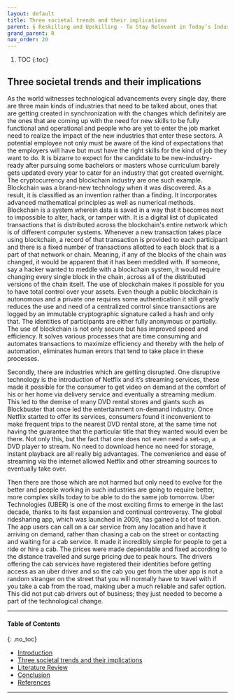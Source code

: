 ```yaml
---
layout: default
title: Three societal trends and their implications
parent: § Reskilling and Upskilling - To Stay Relevant in Today’s Industry   
grand_parent: R
nav_order: 20 
---
```

<style>
.dont-break-out {
  /* These are technically the same, but use both */
  overflow-wrap: break-word;
  word-wrap: break-word;

     -ms-word-break: break-all;
  /* This is the dangerous one in WebKit, as it breaks things wherever */
  word-break: break-all;
  /* Instead use this non-standard one: */
  word-break: break-word;
}

.youtube-container {
    position: relative;
    width: 100%;
    height: 0;
    padding-bottom: 56.25%;
}
.youtube-video {
    position: absolute;
    top: 0;
    left: 0;
    width: 100%;
    height: 100%;
}

</style>

<div class="dont-break-out" markdown="1">

1. TOC
{:toc}

## Three societal trends and their implications
As the world witnesses technological advancements every single day, there are three main kinds of industries that need to be talked about, ones that are getting created in synchronization with the changes which definitely are the ones that are coming up with the need for new skills to be fully functional and operational and people who are yet to enter the job market need to realize the impact of the new industries that enter these sectors. A potential employee not only must be aware of the kind of expectations that the employers will have but must have the right skills for the kind of job they want to do. It is bizarre to expect for the candidate to be new-industry-ready after pursuing some bachelors or masters whose curriculum barely gets updated every year to cater for an industry that got created overnight. The cryptocurrency and blockchain industry are one such example. Blockchain was a brand-new technology when it was discovered. As a result, it is classified as an invention rather than a finding. It incorporates advanced mathematical principles as well as numerical methods. Blockchain is a system wherein data is saved in a way that it becomes next to impossible to alter, hack, or tamper with. It is a digital list of duplicated transactions that is distributed across the blockchain's entire network which is of different computer systems. Whenever a new transaction takes place using blockchain, a record of that transaction is provided to each participant and there is a fixed number of transactions allotted to each block that is a part of that network or chain. Meaning, if any of the blocks of the chain was changed, it would be apparent that it has been meddled with. If someone, say a hacker wanted to meddle with a blockchain system, it would require changing every single block in the chain, across all of the distributed versions of the chain itself. The use of blockchain makes it possible for you to have total control over your assets. Even though a public blockchain is autonomous and a private one requires some authentication it still greatly reduces the use and need of a centralized control since transactions are logged by an immutable cryptographic signature called a hash and only that. The identities of participants are either fully anonymous or partially. The use of blockchain is not only secure but has improved speed and efficiency. It solves various processes that are time consuming and automates transactions to maximize efficiency and thereby with the help of automation, eliminates human errors that tend to take place in these processes.

Secondly, there are industries which are getting disrupted. One disruptive technology is the introduction of Netflix and it’s streaming services, these made it possible for the consumer to get video on demand at the comfort of his or her home via delivery service and eventually a streaming medium. This led to the demise of many DVD rental stores and giants such as Blockbuster that once led the entertainment on-demand industry. Once Netflix started to offer its services, consumers found it inconvenient to make frequent trips to the nearest DVD rental store, at the same time not having the guarantee that the particular title that they wanted would even be there. Not only this, but the fact that one does not even need a set-up, a DVD player to stream. No need to download hence no need for storage, instant playback are all really big advantages. The convenience and ease of streaming via the internet allowed Netflix and other streaming sources to eventually take over.

Then there are those which are not harmed but only need to evolve for the better and people working in such industries are going to require better, more complex skills today to be able to do the same job tomorrow. Uber Technologies (UBER) is one of the most exciting firms to emerge in the last decade, thanks to its fast expansion and continual controversy. The global ridesharing app, which was launched in 2009, has gained a lot of traction. The app users can call on a car service from any location and have it arriving on demand, rather than chasing a cab on the street or contacting and waiting for a cab service. It made it incredibly simple for people to get a ride or hire a cab. The prices were made dependable and fixed according to the distance travelled and surge pricing due to peak hours. The drivers offering the cab services have registered their identities before getting access as an uber driver and so the cab you get from the uber app is not a random stranger on the street that you will normally have to travel with if you take a cab from the road, making uber a much reliable and safer option. This did not put cab drivers out of business; they just needed to become a part of the technological change.

***

#### Table of Contents
{: .no_toc}

<ul><li> <a href="/docs/R/Reskilling-and-Upskilling-To-Stay-Relevant-in-Today’s-Industry-1/">
Introduction</a></li><li> <a href="/docs/R/Reskilling-and-Upskilling-To-Stay-Relevant-in-Today’s-Industry-2/">
Three societal trends and their implications </a></li><li> <a href="/docs/R/Reskilling-and-Upskilling-To-Stay-Relevant-in-Today’s-Industry-3/">
Literature Review </a></li><li> <a href="/docs/R/Reskilling-and-Upskilling-To-Stay-Relevant-in-Today’s-Industry-4/">
Conclusion</a></li><li> <a href="/docs/R/Reskilling-and-Upskilling-To-Stay-Relevant-in-Today’s-Industry-5/">
References </a></li></ul>

***

</div>
